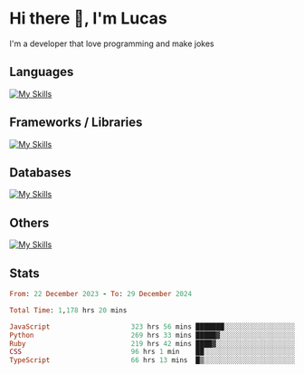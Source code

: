 # Hi there 👋, I'm Lucas

I'm a developer that love programming and make jokes

## Languages
[![My Skills](https://skillicons.dev/icons?i=py,ruby,js,ts,html,css)](https://skillicons.dev)

## Frameworks / Libraries
[![My Skills](https://skillicons.dev/icons?i=django,rails,react,nextjs,tailwind)](https://skillicons.dev)

## Databases
[![My Skills](https://skillicons.dev/icons?i=postgres,mysql)](https://skillicons.dev)

## Others
[![My Skills](https://skillicons.dev/icons?i=docker,git,postman)](https://skillicons.dev)

## Stats
<!--START_SECTION:waka-->

```ruby
From: 22 December 2023 - To: 29 December 2024

Total Time: 1,178 hrs 20 mins

JavaScript                    323 hrs 56 mins ███████░░░░░░░░░░░░░░░░░░   27.47 %
Python                        269 hrs 33 mins █████▓░░░░░░░░░░░░░░░░░░░   22.86 %
Ruby                          219 hrs 42 mins ████▓░░░░░░░░░░░░░░░░░░░░   18.63 %
CSS                           96 hrs 1 min    ██░░░░░░░░░░░░░░░░░░░░░░░   08.14 %
TypeScript                    66 hrs 13 mins  █▒░░░░░░░░░░░░░░░░░░░░░░░   05.62 %
```

<!--END_SECTION:waka-->